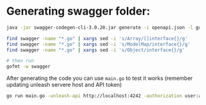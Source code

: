 # Generating swagger folder:

```bash
java -jar swagger-codegen-cli-3.0.20.jar generate -i openapi.json -l go -o swagger

find swagger -name "*.go" | xargs sed -i 's/Array/[]interface{}/g'
find swagger -name "*.go" | xargs sed -i 's/ModelMap/interface{}/g'
find swagger -name "*.go" | xargs sed -i 's/Object/interface{}/g'

# then run
gofmt -w swagger
```

After generating the code you can use `main.go` to test it works (remember updating unleash servere host and API token)

```bash
go run main.go -unleash-api http://localhost:4242 -authorization user:a3c8e3e76e7361c0bc79070accf70409d03fbaef4c2b6b90bff466e8
```
